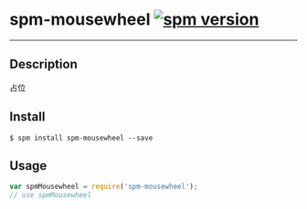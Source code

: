 # spm-mousewheel [![spm version](http://spmjs.io/badge/spm-mousewheel)](http://spmjs.io/package/spm-mousewheel)

---

## Description

占位

## Install

```
$ spm install spm-mousewheel --save
```

## Usage

```js
var spmMousewheel = require('spm-mousewheel');
// use spmMousewheel
```
